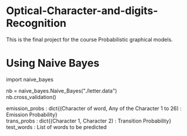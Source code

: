 # Optical-Character-and-digits-Recognition
This is the final project for the course Probabilistic graphical models.

# Using Naive Bayes

import naive_bayes

nb = naive_bayes.Naive_Bayes("./letter.data") <br />
nb.cross_validation() 

emission_probs : dict{(Character of word, Any of the Character 1 to 26) : Emission Probability} <br />
trans_probs : dict{(Character 1, Character 2) : Transition Probability} <br />
test_words : List of words to be predicted
